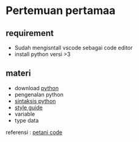 # Pertemuan pertamaa

## requirement 
- Sudah mengisntall vscode sebagai code editor
- install python versi >3

## materi
- download [python](https://www.python.org/ftp/python/3.12.0/python-3.12.0-amd64.exe)
- pengenalan python
- [sintaksis python](./sintaks.md)
- [style guide](https://google.github.io/styleguide/pyguide.html)
- variable
- type data
  
referensi : [petani code](https://www.petanikode.com/tutorial/python/)